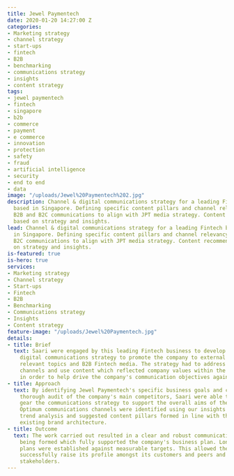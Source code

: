 ```yaml
---
title: Jewel Paymentech
date: 2020-01-20 14:27:00 Z
categories:
- Marketing strategy
- channel strategy
- start-ups
- fintech
- B2B
- benchmarking
- communications strategy
- insights
- content strategy
tags:
- jewel paymentech
- fintech
- singapore
- b2b
- commerce
- payment
- e commerce
- innovation
- protection
- safety
- fraud
- artificial intelligence
- security
- end to end
- data
image: "/uploads/Jewel%20Paymentech%202.jpg"
description: Channel & digital communications strategy for a leading Fintech business
  based in Singapore. Defining specific content pillars and channel relevancy for
  B2B and B2C communications to align with JPT media strategy. Content recommendations
  based on strategy and insights.
lead: Channel & digital communications strategy for a leading Fintech business based
  in Singapore. Defining specific content pillars and channel relevancy for B2B and
  B2C communications to align with JPT media strategy. Content recommendations based
  on strategy and insights.
is-featured: true
is-hero: true
services:
- Marketing strategy
- Channel strategy
- Start-ups
- Fintech
- B2B
- Benchmarking
- Communications strategy
- Insights
- Content strategy
feature-image: "/uploads/Jewel%20Paymentech.jpg"
details:
- title: Brief
  text: Saari were engaged by this leading Fintech business to develop a company-wide
    digital communications strategy to promote the company to external parties around
    relevant topics and B2B Fintech media. The strategy had to address all relevant
    channels and use content which reflected company values within the Fintech space
    in order to help drive the company's communication objectives against set KPI's.
- title: Approach
  text: By identifying Jewel Paymentech's specific business goals and conducting a
    thorough audit of the company's main competitors, Saari were able to effectively
    gear the communications strategy to support the overall aims of the business.
    Optimum communications channels were identified using our insights on current
    trend analysis and suggested content pillars formed in line with the company's
    existing brand architecture.
- title: Outcome
  text: The work carried out resulted in a clear and robust communications strategy
    being formed which fully supported the company's business plan. Long and short-term
    plans were established against measurable targets. This allowed the company to
    successfully raise its profile amongst its customers and peers and other industry
    stakeholders.
---
```


